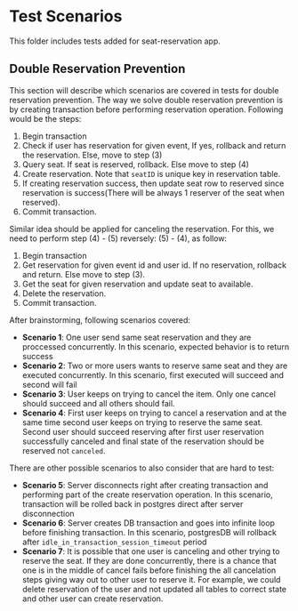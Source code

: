 # Test Scenarios

This folder includes tests added for seat-reservation app.

## Double Reservation Prevention

This section will describe which scenarios are covered in tests for double reservation prevention.
The way we solve double reservation prevention is by creating transaction before performing reservation operation.
Following would be the steps:

1. Begin transaction
2. Check if user has reservation for given event, If yes, rollback and return the reservation. Else, move to step (3)
3. Query seat. If seat is reserved, rollback. Else move to step (4)
4. Create reservation. Note that `seatID` is unique key in reservation table.
5. If creating reservation success, then update seat row to reserved since reservation is success(There will be always 1 reserver of the seat when reserved).
6. Commit transaction.

Similar idea should be applied for canceling the reservation. For this, we need to perform step (4) - (5) reversely: (5) - (4), as follow:

1. Begin transaction
2. Get reservation for given event id and user id. If no reservation, rollback and return. Else move to step (3).
3. Get the seat for given reservation and update seat to available.
4. Delete the reservation.
5. Commit transaction.

After brainstorming, following scenarios covered:

- **Scenario 1**: One user send same seat reservation and they are proccessed concurrently. In this scenario, expected behavior is to return success
- **Scenario 2**: Two or more users wants to reserve same seat and they are executed concurrently. In this scenario, first executed will succeed and second will fail
- **Scenario 3**: User keeps on trying to cancel the item. Only one cancel should succeed and all others should fail.
- **Scenario 4**: First user keeps on trying to cancel a reservation and at the same time second user keeps on trying to reserve the same seat. Second user should succeed reserving after first user reservation successfully canceled and final state of the reservation should be reserved not `canceled`.

There are other possible scenarios to also consider that are hard to test:

- **Scenario 5**: Server disconnects right after creating transaction and performing part of the create reservation operation. In this scenario, transaction will be rolled back in postgres direct after server disconnection
- **Scenario 6**: Server creates DB transaction and goes into infinite loop before finishing transaction. In this scenario, postgresDB will rollback after `idle_in_transaction_session_timeout` period
- **Scenario 7**: It is possible that one user is canceling and other trying to reserve the seat. If they are done concurrently, there is a  chance that one is in the middle of cancel fails before finishing the all cancelation steps giving way out to other user to reserve it. For example, we could delete reservation of the user and not updated all tables to correct state and other user can create reservation.
